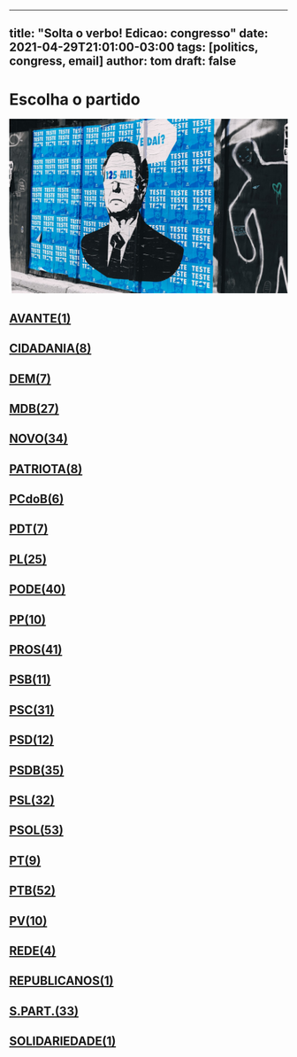 
---
title: "Solta o verbo! Edicao: congresso"
date: 2021-04-29T21:01:00-03:00
tags: [politics, congress, email]
author: tom
draft: false
---
<h1>Escolha o partido</h1>
<img src="/images/bolsonegligencia.jpeg" />
<h2><a href="mailto:dep.ledasadala@camara.leg.br,"> AVANTE(1) </a></h2><h2><a href="mailto:dep.greyceelias@camara.leg.br,dep.luistibe@camara.leg.br,dep.andrejanones@camara.leg.br,dep.tito@camara.leg.br,dep.chiquinhobrazao@camara.leg.br,dep.sebastiaooliveira@camara.leg.br,dep.pastorsargentoisidorio@camara.leg.br,dep.carmenzanotto@camara.leg.br,"> CIDADANIA(8) </a></h2><h2><a href="mailto:dep.paulabelmonte@camara.leg.br,dep.danielcoelho@camara.leg.br,dep.rubensbueno@camara.leg.br,dep.arnaldojardim@camara.leg.br,dep.davitoria@camara.leg.br,dep.alexmanente@camara.leg.br,dep.bilacpinto@camara.leg.br,"> DEM(7) </a></h2><h2><a href="mailto:dep.igorkannario@camara.leg.br,dep.pedrolupion@camara.leg.br,dep.marcossoares@camara.leg.br,dep.normaayub@camara.leg.br,dep.arthuroliveiramaia@camara.leg.br,dep.carloshenriquegaguim@camara.leg.br,dep.josemarioschreiner@camara.leg.br,dep.juscelinofilho@camara.leg.br,dep.kimkataguiri@camara.leg.br,dep.luismiranda@camara.leg.br,dep.anibalgomes@camara.leg.br,dep.olivalmarques@camara.leg.br,dep.leurlomantojunior@camara.leg.br,dep.fernandocoelhofilho@camara.leg.br,dep.helioleite@camara.leg.br,dep.pauloazi@camara.leg.br,dep.alanrick@camara.leg.br,dep.davidsoares@camara.leg.br,dep.geninhozuliani@camara.leg.br,dep.elmarnascimento@camara.leg.br,dep.elicorreafilho@camara.leg.br,dep.professoradorinhaseabrarezende@camara.leg.br,dep.dr.zachariascalil@camara.leg.br,dep.alexandreleite@camara.leg.br,dep.efraimfilho@camara.leg.br,dep.sostenescavalcante@camara.leg.br,dep.carloschiodini@camara.leg.br,"> MDB(27) </a></h2><h2><a href="mailto:dep.elcionebarbalho@camara.leg.br,dep.dulcemiranda@camara.leg.br,dep.josepriante@camara.leg.br,dep.rogeriopeninhamendonca@camara.leg.br,dep.leonardopicciani@camara.leg.br,dep.valtenirpereira@camara.leg.br,dep.gutembergreis@camara.leg.br,dep.fabioreis@camara.leg.br,dep.joaomarcelosouza@camara.leg.br,dep.flavianomelo@camara.leg.br,dep.jessicasales@camara.leg.br,dep.isnaldobulhoesjr@camara.leg.br,dep.danieladowaguinho@camara.leg.br,dep.celsomaldaner@camara.leg.br,dep.hildorocha@camara.leg.br,dep.hermesparcianello@camara.leg.br,dep.herculanopassos@camara.leg.br,dep.giovanifeltes@camara.leg.br,dep.sergiosouza@camara.leg.br,dep.fabioramalho@camara.leg.br,dep.herciliocoelhodiniz@camara.leg.br,dep.juarezcosta@camara.leg.br,dep.osmarterra@camara.leg.br,dep.raulhenry@camara.leg.br,dep.marciobiolchi@camara.leg.br,dep.newtoncardosojr@camara.leg.br,dep.walteralves@camara.leg.br,dep.baleiarossi@camara.leg.br,dep.mosesrodrigues@camara.leg.br,dep.alceumoreira@camara.leg.br,dep.maurolopes@camara.leg.br,dep.luciomosquini@camara.leg.br,dep.marcosaureliosampaio@camara.leg.br,dep.adrianaventura@camara.leg.br,"> NOVO(34) </a></h2><h2><a href="mailto:dep.pauloganime@camara.leg.br,dep.gilsonmarques@camara.leg.br,dep.marcelvanhattem@camara.leg.br,dep.alexisfonteyne@camara.leg.br,dep.viniciuspoit@camara.leg.br,dep.tiagomitraud@camara.leg.br,dep.lucasgonzalez@camara.leg.br,dep.pastoreurico@camara.leg.br,"> PATRIOTA(8) </a></h2><h2><a href="mailto:dep.fredcosta@camara.leg.br,dep.alcidesrodrigues@camara.leg.br,dep.marrecafilho@camara.leg.br,dep.roman@camara.leg.br,dep.dr.frederico@camara.leg.br,dep.danielalmeida@camara.leg.br,"> PCdoB(6) </a></h2><h2><a href="mailto:dep.aliceportugal@camara.leg.br,dep.professoramarcivania@camara.leg.br,dep.orlandosilva@camara.leg.br,dep.renildocalheiros@camara.leg.br,dep.jandirafeghali@camara.leg.br,dep.perpetuaalmeida@camara.leg.br,dep.flavionogueira@camara.leg.br,"> PDT(7) </a></h2><h2><a href="mailto:dep.flaviamorais@camara.leg.br,dep.afonsomotta@camara.leg.br,dep.felixmendoncajunior@camara.leg.br,dep.pompeodemattos@camara.leg.br,dep.alexsantana@camara.leg.br,dep.wolneyqueiroz@camara.leg.br,dep.fabiohenrique@camara.leg.br,dep.tabataamaral@camara.leg.br,dep.damiaofeliciano@camara.leg.br,dep.pauloramos@camara.leg.br,dep.dagobertonogueira@camara.leg.br,dep.subtenentegonzaga@camara.leg.br,dep.totonholopes@camara.leg.br,dep.eduardobismarck@camara.leg.br,dep.silviacristina@camara.leg.br,dep.gustavofruet@camara.leg.br,dep.leonidascristino@camara.leg.br,dep.jesussergio@camara.leg.br,dep.chicodangelo@camara.leg.br,dep.marioheringer@camara.leg.br,dep.andrefigueiredo@camara.leg.br,dep.marlonsantos@camara.leg.br,dep.tuliogadelha@camara.leg.br,dep.idilvanalencar@camara.leg.br,dep.josimarmaranhaozinho@camara.leg.br,"> PL(25) </a></h2><h2><a href="mailto:dep.luiznishimori@camara.leg.br,dep.policialkatiasastre@camara.leg.br,dep.paulofreirecosta@camara.leg.br,dep.juniorlourenco@camara.leg.br,dep.juniormano@camara.leg.br,dep.luizcarlosmotta@camara.leg.br,dep.luizantoniocorrea@camara.leg.br,dep.laertebessa@camara.leg.br,dep.joserocha@camara.leg.br,dep.magdamofatto@camara.leg.br,dep.fernandorodolfo@camara.leg.br,dep.marcioalvino@camara.leg.br,dep.joaomaia@camara.leg.br,dep.joaocarlosbacelar@camara.leg.br,dep.giovanicherini@camara.leg.br,dep.pastorgil@camara.leg.br,dep.gelsonazevedo@camara.leg.br,dep.miguellombardi@camara.leg.br,dep.giacobo@camara.leg.br,dep.sorayasantos@camara.leg.br,dep.raimundocosta@camara.leg.br,dep.sergiotoledo@camara.leg.br,dep.marceloramos@camara.leg.br,dep.lincolnportela@camara.leg.br,dep.abiliosantana@camara.leg.br,dep.capitaofabioabreu@camara.leg.br,dep.christianedesouzayared@camara.leg.br,dep.boscocosta@camara.leg.br,dep.viniciusgurgel@camara.leg.br,dep.tiririca@camara.leg.br,dep.valdevannoventa@camara.leg.br,dep.aeltonfreitas@camara.leg.br,dep.cristianovale@camara.leg.br,dep.capitaoaugusto@camara.leg.br,dep.vicentinhojunior@camara.leg.br,dep.altineucortes@camara.leg.br,dep.dr.jaziel@camara.leg.br,dep.wellingtonroberto@camara.leg.br,dep.ediolopes@camara.leg.br,dep.josemedeiros@camara.leg.br,"> PODE(40) </a></h2><h2><a href="mailto:dep.renataabreu@camara.leg.br,dep.diegogarcia@camara.leg.br,dep.bacelar@camara.leg.br,dep.josenelto@camara.leg.br,dep.robertodelucena@camara.leg.br,dep.ricardoteobaldo@camara.leg.br,dep.josivaldojp@camara.leg.br,dep.igortimo@camara.leg.br,dep.leomoraes@camara.leg.br,dep.betorosado@camara.leg.br,"> PP(10) </a></h2><h2><a href="mailto:dep.claudiocajado@camara.leg.br,dep.juliolopes@camara.leg.br,dep.guilhermemussi@camara.leg.br,dep.covattifilho@camara.leg.br,dep.guilhermederrite@camara.leg.br,dep.marceloaro@camara.leg.br,dep.francocartafina@camara.leg.br,dep.christinoaureo@camara.leg.br,dep.ronaldocarletto@camara.leg.br,dep.atilalira@camara.leg.br,dep.atilalins@camara.leg.br,dep.ricardoizar@camara.leg.br,dep.arthurlira@camara.leg.br,dep.celinaleao@camara.leg.br,dep.margaretecoelho@camara.leg.br,dep.pedrowestphalen@camara.leg.br,dep.iracemaportella@camara.leg.br,dep.pinheirinho@camara.leg.br,dep.adrianodobaldy@camara.leg.br,dep.eduardodafonte@camara.leg.br,dep.afonsohamm@camara.leg.br,dep.aguinaldoribeiro@camara.leg.br,dep.dr.luizantonioteixeirajr@camara.leg.br,dep.professoralcides@camara.leg.br,dep.ajalbuquerque@camara.leg.br,dep.jaquelinecassol@camara.leg.br,dep.jeronimogoergen@camara.leg.br,dep.fernandomonteiro@camara.leg.br,dep.hirangoncalves@camara.leg.br,dep.nerigeller@camara.leg.br,dep.dimasfabiano@camara.leg.br,dep.andreabdon@camara.leg.br,dep.faustopinato@camara.leg.br,dep.andrefufuca@camara.leg.br,dep.angelaamin@camara.leg.br,dep.marionegromontejr@camara.leg.br,dep.laerciooliveira@camara.leg.br,dep.ricardobarros@camara.leg.br,dep.evairvieirademelo@camara.leg.br,dep.cacaleao@camara.leg.br,dep.ulduricojunior@camara.leg.br,"> PROS(41) </a></h2><h2><a href="mailto:dep.clarissagarotinho@camara.leg.br,dep.carladickson@camara.leg.br,dep.capitaowagner@camara.leg.br,dep.gastaovieira@camara.leg.br,dep.acaciofavacho@camara.leg.br,dep.welitonprado@camara.leg.br,dep.toninhowandscheer@camara.leg.br,dep.erosbiondini@camara.leg.br,dep.vaidonoliveira@camara.leg.br,dep.bocaaberta@camara.leg.br,dep.biradopindare@camara.leg.br,"> PSB(11) </a></h2><h2><a href="mailto:dep.alessandromolon@camara.leg.br,dep.jeffersoncampos@camara.leg.br,dep.alielmachado@camara.leg.br,dep.cassioandrade@camara.leg.br,dep.odoricomonteiro@camara.leg.br,dep.rafaelmotta@camara.leg.br,dep.miltoncoelho@camara.leg.br,dep.mauronazif@camara.leg.br,dep.ricardosilva@camara.leg.br,dep.marcelofreixo@camara.leg.br,dep.vilsondafetaemg@camara.leg.br,dep.rodrigoagostinho@camara.leg.br,dep.lucianoducci@camara.leg.br,dep.rodrigocoelho@camara.leg.br,dep.lizianebayer@camara.leg.br,dep.juliodelgado@camara.leg.br,dep.lidicedamata@camara.leg.br,dep.camilocapiberibe@camara.leg.br,dep.marcelonilo@camara.leg.br,dep.rosanavalle@camara.leg.br,dep.gervasiomaia@camara.leg.br,dep.emidinhomadeira@camara.leg.br,dep.danilocabral@camara.leg.br,dep.gonzagapatriota@camara.leg.br,dep.heitorschuch@camara.leg.br,dep.tadeualencar@camara.leg.br,dep.feliperigoni@camara.leg.br,dep.tedconti@camara.leg.br,dep.eliasvaz@camara.leg.br,dep.felipecarreras@camara.leg.br,dep.lauriete@camara.leg.br,"> PSC(31) </a></h2><h2><a href="mailto:dep.andreferreira@camara.leg.br,dep.euclydespettersen@camara.leg.br,dep.osiresdamaso@camara.leg.br,dep.glaustindafokus@camara.leg.br,dep.otonidepaula@camara.leg.br,dep.leonardogadelha@camara.leg.br,dep.aluisiomendes@camara.leg.br,dep.gilbertonascimento@camara.leg.br,dep.pauloeduardomartins@camara.leg.br,dep.ricardodakarol@camara.leg.br,dep.daluadorota@camara.leg.br,dep.fabiomitidieri@camara.leg.br,"> PSD(12) </a></h2><h2><a href="mailto:dep.misaelvarella@camara.leg.br,dep.darcidematos@camara.leg.br,dep.franciscojr@camara.leg.br,dep.fabiotrad@camara.leg.br,dep.andredepaula@camara.leg.br,dep.pedroaugustopalareti@camara.leg.br,dep.flordelis@camara.leg.br,dep.marcobertaiolli@camara.leg.br,dep.ricardoguidi@camara.leg.br,dep.reinholdstephanesjunior@camara.leg.br,dep.diegoandrade@camara.leg.br,dep.antoniobrito@camara.leg.br,dep.marxbeltrao@camara.leg.br,dep.vermelho@camara.leg.br,dep.neucimarfraga@camara.leg.br,dep.delegadoedermauro@camara.leg.br,dep.juniorferrari@camara.leg.br,dep.stefanoaguiar@camara.leg.br,dep.domingosneto@camara.leg.br,dep.joaquimpassarinho@camara.leg.br,dep.charlesfernandes@camara.leg.br,dep.sargentofahur@camara.leg.br,dep.ottoalencarfilho@camara.leg.br,dep.josenunes@camara.leg.br,dep.edilaziojunior@camara.leg.br,dep.cezinhademadureira@camara.leg.br,dep.sergiobrito@camara.leg.br,dep.juliocesar@camara.leg.br,dep.haroldocathedral@camara.leg.br,dep.sidneyleite@camara.leg.br,dep.expeditonetto@camara.leg.br,dep.paulovicentecaleffi@camara.leg.br,dep.hugoleal@camara.leg.br,dep.paulomagalhaes@camara.leg.br,dep.pedrovilela@camara.leg.br,"> PSDB(35) </a></h2><h2><a href="mailto:dep.mararocha@camara.leg.br,dep.eduardobarbosa@camara.leg.br,dep.eduardocury@camara.leg.br,dep.marianacarvalho@camara.leg.br,dep.adolfoviana@camara.leg.br,dep.nilsonpinto@camara.leg.br,dep.aecioneves@camara.leg.br,dep.pauloabiackel@camara.leg.br,dep.terezanelma@camara.leg.br,dep.otavioleite@camara.leg.br,dep.alexandrefrota@camara.leg.br,dep.domingossavio@camara.leg.br,dep.daniloforte@camara.leg.br,dep.vitorlippi@camara.leg.br,dep.celiosilveira@camara.leg.br,dep.ednahenrique@camara.leg.br,dep.ruycarneiro@camara.leg.br,dep.sheridan@camara.leg.br,dep.lucasredecker@camara.leg.br,dep.rodrigodecastro@camara.leg.br,dep.danieltrzeciak@camara.leg.br,dep.rosemodesto@camara.leg.br,dep.biacavassa@camara.leg.br,dep.betopereira@camara.leg.br,dep.rossoni@camara.leg.br,dep.geovaniadesa@camara.leg.br,dep.samuelmoreira@camara.leg.br,dep.brunafurlan@camara.leg.br,dep.vanderleimacris@camara.leg.br,dep.celsosabino@camara.leg.br,dep.carlossampaio@camara.leg.br,dep.nicoletti@camara.leg.br,"> PSL(32) </a></h2><h2><a href="mailto:dep.guigapeixoto@camara.leg.br,dep.gurgel@camara.leg.br,dep.coronelchrisostomo@camara.leg.br,dep.junioamaral@camara.leg.br,dep.alinesleutjes@camara.leg.br,dep.coronelarmando@camara.leg.br,dep.julianlemos@camara.leg.br,dep.heitorfreire@camara.leg.br,dep.nelsonbarbudo@camara.leg.br,dep.alesilva@camara.leg.br,dep.christonietto@camara.leg.br,dep.professoradayanepimentel@camara.leg.br,dep.nereucrispim@camara.leg.br,dep.charllesevangelista@camara.leg.br,dep.professorjoziel@camara.leg.br,dep.carlazambelli@camara.leg.br,dep.carlosjordy@camara.leg.br,dep.dr.luizovando@camara.leg.br,dep.dra.sorayamanato@camara.leg.br,dep.joicehasselmann@camara.leg.br,dep.eduardobolsonaro@camara.leg.br,dep.sanderson@camara.leg.br,dep.abouanni@camara.leg.br,dep.carolinedetoni@camara.leg.br,dep.heliolopes@camara.leg.br,dep.luizphilippedeorleansebraganca@camara.leg.br,dep.marceloalvaroantonio@camara.leg.br,dep.fabioschiochet@camara.leg.br,dep.generalgirao@camara.leg.br,dep.generalpeternelli@camara.leg.br,dep.luizlima@camara.leg.br,dep.majorfabiana@camara.leg.br,dep.marcelobrum@camara.leg.br,dep.delegadoantoniofurtado@camara.leg.br,dep.delegadomarcelofreitas@camara.leg.br,dep.marciolabre@camara.leg.br,dep.filipebarros@camara.leg.br,dep.lucianobivar@camara.leg.br,dep.danielsilveira@camara.leg.br,dep.vitorhugo@camara.leg.br,dep.delegadowaldir@camara.leg.br,dep.biakicis@camara.leg.br,dep.lourivalgomes@camara.leg.br,dep.delegadopablo@camara.leg.br,dep.bozzella@camara.leg.br,dep.coroneltadeu@camara.leg.br,dep.danielfreitas@camara.leg.br,dep.feliciolaterca@camara.leg.br,dep.bibonunes@camara.leg.br,dep.felipefrancischini@camara.leg.br,dep.leomotta@camara.leg.br,dep.loestertrutis@camara.leg.br,dep.aureacarolina@camara.leg.br,"> PSOL(53) </a></h2><h2><a href="mailto:dep.ivanvalente@camara.leg.br,dep.davidmiranda@camara.leg.br,dep.samiabomfim@camara.leg.br,dep.luizaerundina@camara.leg.br,dep.glauberbraga@camara.leg.br,dep.vivireis@camara.leg.br,dep.taliriapetrone@camara.leg.br,dep.fernandamelchionna@camara.leg.br,dep.vanderloubet@camara.leg.br,"> PT(9) </a></h2><h2><a href="mailto:dep.rubensotoni@camara.leg.br,dep.rogeriocorreia@camara.leg.br,dep.professorarosaneide@camara.leg.br,dep.valmirassuncao@camara.leg.br,dep.vicentinho@camara.leg.br,dep.waldenorpereira@camara.leg.br,dep.reginaldolopes@camara.leg.br,dep.pedrouczai@camara.leg.br,dep.ruifalcao@camara.leg.br,dep.rejanedias@camara.leg.br,dep.joaodaniel@camara.leg.br,dep.henriquefontana@camara.leg.br,dep.leodebrito@camara.leg.br,dep.joseildoramos@camara.leg.br,dep.josericardo@camara.leg.br,dep.joseguimaraes@camara.leg.br,dep.joseairtonfelixcirilo@camara.leg.br,dep.jorgesolla@camara.leg.br,dep.zecarlos@camara.leg.br,dep.heldersalomao@camara.leg.br,dep.gleisihoffmann@camara.leg.br,dep.freianastacioribeiro@camara.leg.br,dep.erikakokay@camara.leg.br,dep.enioverri@camara.leg.br,dep.celiomoura@camara.leg.br,dep.carloszarattini@camara.leg.br,dep.carlosveras@camara.leg.br,dep.bohngass@camara.leg.br,dep.betofaro@camara.leg.br,dep.beneditadasilva@camara.leg.br,dep.arlindochinaglia@camara.leg.br,dep.alexandrepadilha@camara.leg.br,dep.alencarsantanabraga@camara.leg.br,dep.airtonfaleiro@camara.leg.br,dep.afonsoflorence@camara.leg.br,dep.leonardomonteiro@camara.leg.br,dep.luiziannelins@camara.leg.br,dep.zeneto@camara.leg.br,dep.mariadorosario@camara.leg.br,dep.niltotatto@camara.leg.br,dep.odaircunha@camara.leg.br,dep.merlongsolano@camara.leg.br,dep.mariliaarraes@camara.leg.br,dep.padrejoao@camara.leg.br,dep.patrusananias@camara.leg.br,dep.paulao@camara.leg.br,dep.nataliabonavides@camara.leg.br,dep.pauloguedes@camara.leg.br,dep.marcon@camara.leg.br,dep.paulopimenta@camara.leg.br,dep.pauloteixeira@camara.leg.br,dep.pedrolucasfernandes@camara.leg.br,"> PTB(52) </a></h2><h2><a href="mailto:dep.eduardocosta@camara.leg.br,dep.mauriciodziedricki@camara.leg.br,dep.emanuelpinheironeto@camara.leg.br,dep.marcelomoraes@camara.leg.br,dep.luisacanziani@camara.leg.br,dep.wilsonsantiago@camara.leg.br,dep.nivaldoalbuquerque@camara.leg.br,dep.paulobengtson@camara.leg.br,dep.pedroaugustobezerra@camara.leg.br,dep.professorisraelbatista@camara.leg.br,"> PV(10) </a></h2><h2><a href="mailto:dep.celiostudart@camara.leg.br,dep.enricomisasi@camara.leg.br,dep.leandre@camara.leg.br,dep.joeniawapichana@camara.leg.br,"> REDE(4) </a></h2><h2><a href="mailto:dep.severinopessoa@camara.leg.br,"> REPUBLICANOS(1) </a></h2><h2><a href="mailto:dep.heliocosta@camara.leg.br,dep.rosangelagomes@camara.leg.br,dep.pr.marcofeliciano@camara.leg.br,dep.carlosgomes@camara.leg.br,dep.capitaoalbertoneto@camara.leg.br,dep.vavamartins@camara.leg.br,dep.juliocesarribeiro@camara.leg.br,dep.lafayettedeandrada@camara.leg.br,dep.benesleocadio@camara.leg.br,dep.viniciuscarvalho@camara.leg.br,dep.aroldomartins@camara.leg.br,dep.marcospereira@camara.leg.br,dep.amaroneto@camara.leg.br,dep.alinegurgel@camara.leg.br,dep.luizaogoulart@camara.leg.br,dep.robertoalves@camara.leg.br,dep.mariarosas@camara.leg.br,dep.celsorussomanno@camara.leg.br,dep.marciomarinho@camara.leg.br,dep.dr.goncalo@camara.leg.br,dep.henriquedoparaiso@camara.leg.br,dep.silascamara@camara.leg.br,dep.hugomotta@camara.leg.br,dep.silviocostafilho@camara.leg.br,dep.gilbertoabramo@camara.leg.br,dep.cleberverde@camara.leg.br,dep.jhonatandejesus@camara.leg.br,dep.joaocampos@camara.leg.br,dep.gilcutrim@camara.leg.br,dep.jorgebraz@camara.leg.br,dep.tiaeron@camara.leg.br,dep.ossesiosilva@camara.leg.br,dep.rodrigomaia@camara.leg.br,"> S.PART.(33) </a></h2><h2><a href="mailto:dep.dr.leonardo@camara.leg.br,"> SOLIDARIEDADE(1) </a></h2>